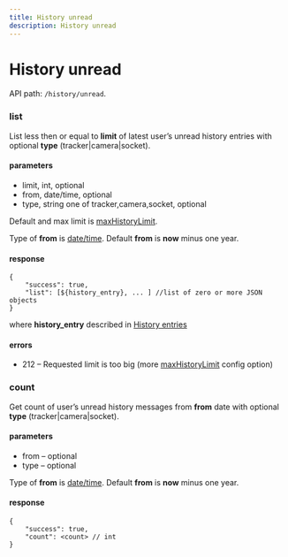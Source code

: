```yaml
---
title: History unread
description: History unread
---
```


# History unread

API path: `/history/unread`.

### list

List less then or equal to **limit** of latest user’s unread history entries with optional **type** (tracker|camera|socket).

#### parameters

*   limit, int, optional
*   from, date/time, optional
*   type, string one of tracker,camera,socket, optional

Default and max limit is [maxHistoryLimit](../../../getting-started.md#constants).

Type of **from** is [date/time](../../../getting-started.md#data-types). Default **from** is **now** minus one year.

#### response

```json5
{
    "success": true,
    "list": [${history_entry}, ... ] //list of zero or more JSON objects
}
```

where **history_entry** described in [History entries](index.md#history-entries)

#### errors

*   212 – Requested limit is too big (more [maxHistoryLimit](../../../getting-started.md#constants) config option)


### count

Get count of user’s unread history messages from **from** date with optional **type** (tracker|camera|socket).

#### parameters

*   from – optional
*   type – optional

Type of **from** is [date/time](../../../getting-started.md#data-types). Default **from** is **now** minus one year.

#### response

```json5
{
    "success": true,
    "count": <count> // int
}
```